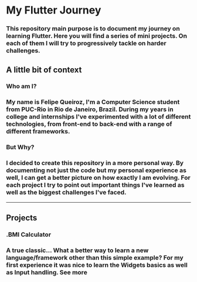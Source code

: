 # My Flutter Journey


### This repository main purpose is to document my journey on learning Flutter. Here you will find a series of mini projects. On each of them I will try to progressively tackle on harder challenges.

## **A little bit of context**

### **Who am I?** 
### My name is Felipe Queiroz, I'm a Computer Science student from PUC-Rio in Rio de Janeiro, Brazil. During my years in college and internships I've experimented with a lot of different technologies, from front-end to back-end with a range of different frameworks.

### **But Why?**
### I decided to create this repository in a more personal way. By documenting not just the code but my personal experience as well, I can get a better picture on how exactly I am evolving. For each project I try to point out important things I've learned as well as the biggest challenges I've faced.

---

## **Projects**

### **.BMI Calculator** 
### A true classic… What a better way to learn a new language/framework other than this simple example? For my first experience it was nice to learn the Widgets basics as well as Input handling. **See more**

